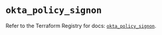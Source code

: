 # `okta_policy_signon`

Refer to the Terraform Registry for docs: [`okta_policy_signon`](https://registry.terraform.io/providers/okta/okta/4.18.0/docs/resources/policy_signon).
